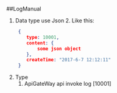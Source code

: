 ##LogManual
1. Data type use Json
    2. Like this:
    ``` json
     {
        type: 10001,
        content: {
            some json object
        },
        createTime: "2017-6-7 12:12:11"
     }
    ```
1. Type
    1. ApiGateWay api invoke log [10001]

   